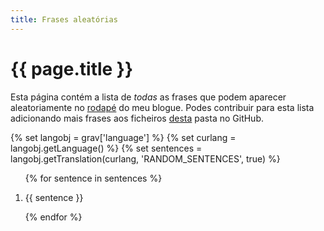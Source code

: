 ```yaml
---
title: Frases aleatórias
---
```


<style type="text/css">
/* https://stackoverflow.com/a/13184714/2828287 */
a.anchor {
    display: block;
    position: relative;
    top: -46px;
    visibility: hidden;
}

@keyframes fade {
    0% {
        background: #ff07;
        box-shadow: 0 0 1em yellow;
        border-radius: 1em;
    }
    50% {
        background: #ff07;
        box-shadow: 0 0 1em yellow;
        border-radius: 1em;
    }
}

.highlight {
    animation: fade 2s;
    padding-left: 2em;
    margin-left: -2em;
    padding-right: 1em;
    margin-right: -1em;
    position:relative;
    z-index:-1;
}
</style>

<h1> {{ page.title }} </h1>

Esta página contém a lista de _todas_ as frases que podem aparecer aleatoriamente no [rodapé](#footer) do meu blogue. Podes contribuir para esta lista adicionando mais frases aos ficheiros [desta][contribute] pasta no GitHub.

[contribute]: https://github.com/rojergs/mathspp/tree/master/languages/

{% set langobj  = grav['language'] %}
{% set curlang  = langobj.getLanguage() %}
{% set sentences = langobj.getTranslation(curlang, 'RANDOM_SENTENCES', true) %}

<ol>
{% for sentence in sentences %}
    <li><a class="anchor" id="{{loop.index}}"></a><p id="p{{loop.index}}"> {{ sentence }} </p></li>
{% endfor %}
</ol>

<script type="text/javascript">
    // cf. https://chat.stackexchange.com/transcript/message/55084622#55084622
    var highlight = function() {
        var id = window.location.hash.split("?")[0].slice(1);
        if (id) {
            var p = document.getElementById("p"+id);
            p.innerHTML = "<span class='highlight'>" + p.innerHTML + "</span>";
        }
    }
    window.onhashchange = highlight;
    highlight();
</script>
